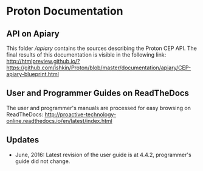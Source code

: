 # Proton Documentation

## API on Apiary

This folder */apiary* contains the sources describing the Proton CEP API. The final results of this documentation is visible in the following link:
http://htmlpreview.github.io/?https://github.com/ishkin/Proton/blob/master/documentation/apiary/CEP-apiary-blueprint.html

## User and Programmer Guides on ReadTheDocs

The user and programmer's manuals are processed for easy browsing on ReadTheDocs:
http://proactive-technology-online.readthedocs.io/en/latest/index.html

## Updates
* June, 2016: Latest revision of the user guide is at 4.4.2, programmer's guide did not change.

